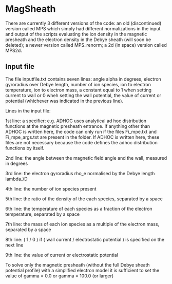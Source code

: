 # MagSheath

There are currently 3 different versions of the code: an old (discontinued) version called MPS which simply had different normalizations in the input and output of the scripts evaluating the ion density in the magnetic presheath and the electron density in the Debye sheath (will soon be deleted); a newer version called MPS_renorm; a 2d (in space) version called MPS2d.

## Input file
The file inputfile.txt contains seven lines: angle alpha in degrees, electron gyroradius over Debye length, number of ion species, ion to electron temperature, ion to electron mass, a constant equal to 1 when setting current to wall or 0 wheh setting the wall potential, the value of current or potential (whichever was indicated in the previous line).

Lines in the input file:

1st line: a specifier: e.g. ADHOC uses analytical ad hoc distribution functions at the magnetic presheath entrance. If anything other than ADHOC is written here, the code can only run if the files Fi_mpe.txt and Fi_mpe_args.txt are present in the folder. If ADHOC is written here, these files are not necessary because the code defines the adhoc distribution functions by itself.

2nd line: the angle between the magnetic field angle and the wall, measured in degrees

3rd line: the electron gyroradius rho\_e normalised by the Debye length lambda_\D

4th line: the number of ion species present

5th line: the ratio of the density of the each species, separated by a space

6th line: the temperature of each species as a fraction of the electron temperature, separated by a space

7th line: the mass of each ion species as a multiple of the electron mass, separated by a space

8th line: ( 1 / 0 ) if ( wall current / electrostatic potential ) is specified on the next line

9th line: the value of current or electrostatic potential

To solve only the magnetic presheath (without the full Debye sheath potential profile) with a simplified electron model it is sufficient to set the value of gamma = 0.0 or gamma = 100.0 (or larger)
